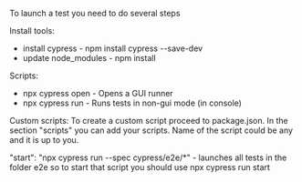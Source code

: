 To launch a test you need to do several steps

Install tools:
* install cypress - npm install cypress --save-dev
* update node_modules - npm install

Scripts:
* npx cypress open - Opens a GUI runner
* npx cypress run - Runs tests in non-gui mode (in console)


Custom scripts:
To create a custom script proceed to package.json. In the section "scripts" you can add your scripts.
Name of the script could be any and it is up to you.

"start": "npx cypress run --spec cypress/e2e/*" - launches all tests in the folder e2e
so to start that script you should use 
npx cypress run start